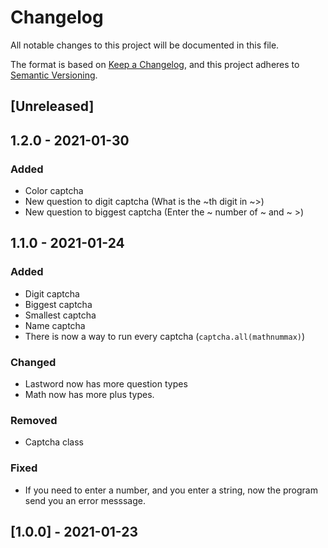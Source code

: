 # Changelog
All notable changes to this project will be documented in this file.

The format is based on [Keep a Changelog](https://keepachangelog.com/en/1.0.0/),
and this project adheres to [Semantic Versioning](https://semver.org/spec/v2.0.0.html).

## [Unreleased]

## 1.2.0 - 2021-01-30
### Added
- Color captcha
- New question to digit captcha (What is the ~th digit in ~>)
- New question to biggest captcha (Enter the ~ number of ~ and ~ >)

## 1.1.0 - 2021-01-24
### Added
- Digit captcha
- Biggest captcha
- Smallest captcha
- Name captcha
- There is now a way to run every captcha (`captcha.all(mathnummax)`)
### Changed
- Lastword now has more question types
- Math now has more plus types.
### Removed
- Captcha class
### Fixed
- If you need to enter a number, and you enter a string, now the program send you an error messsage.

## [1.0.0] - 2021-01-23
